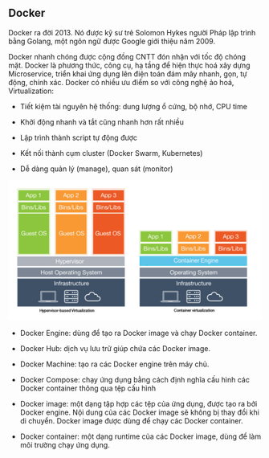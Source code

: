 ## Docker

Docker ra đời 2013. Nó được kỹ sư trẻ Solomon Hykes người Pháp lập trình bằng Golang, một ngôn ngữ được Google giới thiệu năm 2009.

Docker nhanh chóng được cộng đồng CNTT đón nhận với tốc độ chóng mặt. Docker là phương thức, công cụ, hạ tầng để hiện thực hoá xây dựng Microservice, triển khai ứng dụng lên điện toán đám mây nhanh, gọn, tự động, chính xác. Docker có nhiều ưu điểm so với công nghệ ảo hoá, Virtualization:

* Tiết kiệm tài nguyên hệ thống: dung lượng ổ cứng, bộ nhớ, CPU time

* Khởi động nhanh và tắt cũng nhanh hơn rất nhiều

* Lập trình thành script tự động được

* Kết nối thành cụm cluster (Docker Swarm, Kubernetes)

* Dễ dàng quản lý (manage), quan sát (monitor)

<img src="/img/1.jpg">


* Docker Engine: dùng để tạo ra Docker image và chạy Docker container.

* Docker Hub: dịch vụ lưu trữ giúp chứa các Docker image.

* Docker Machine: tạo ra các Docker engine trên máy chủ.

* Docker Compose: chạy ứng dụng bằng cách định nghĩa cấu hình các Docker container thông qua tệp cấu hình

* Docker image: một dạng tập hợp các tệp của ứng dụng, được tạo ra bởi Docker engine. Nội dung của các Docker image sẽ không bị thay đổi khi di chuyển. Docker image được dùng để chạy các Docker container.

* Docker container: một dạng runtime của các Docker image, dùng để làm môi trường chạy ứng dụng.